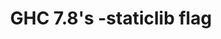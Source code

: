 ---
title: GHC 7.8's -staticlib flag
url: http://maxs.io/ghc-78-static-lib-flag/
authors:
- Maxwell Swadling
type: article
tags:
- GHC
- static linking
doHaskell-type: blog post
dohaskell-year: 2014
---